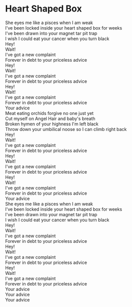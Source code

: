 # Heart Shaped Box

She eyes me like a pisces when I am weak  
I've been locked inside your heart shaped box for weeks  
I've been drawn into your magnet tar pit trap  
I wish I could eat your cancer when you turn black  
Hey!  
Wait!  
I've got a new complaint  
Forever in debt to your priceless advice  
Hey!  
Wait!  
I've got a new complaint  
Forever in debt to your priceless advice  
Hey!  
Wait!  
I've got a new complaint  
Forever in debt to your priceless advice  
Your advice  
Meat eating orchids forgive no one just yet  
Cut myself on Angel Hair and baby's breath  
Broken hymen of your highness I'm left black  
Throw down your umbilical noose so I can climb right back  
Hey!  
Wait!  
I've got a new complaint  
Forever in debt to your priceless advice  
Hey!  
Wait!  
I've got a new complaint  
Forever in debt to your priceless advice  
Hey!  
Wait!  
I've got a new complaint  
Forever in debt to your priceless advice  
Your advice  
She eyes me like a pisces when I am weak  
I've been locked inside your heart shaped box for weeks  
I've been drawn into your magnet tar pit trap  
I wish I could eat your cancer when you turn black  
Hey!  
Wait!  
I've got a new complaint  
Forever in debt to your priceless advice  
Hey!  
Wait!  
I've got a new complaint  
Forever in debt to your priceless advice  
Hey!  
Wait!  
I've got a new complaint  
Forever in debt to your priceless advice  
Your advice  
Your advice  
Your advice
